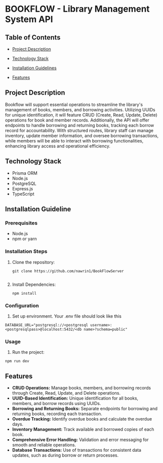 # BOOKFLOW - Library Management System API

## Table of Contents

- [Project Description](#project-description)
- [Technology Stack](#technology-stack)

 - [Installation Guidelines](#installation-guidelines)
 - [Features](#features)





## Project Description

Bookflow will support essential operations to streamline the library's management of books, members, and borrowing activities. Utilizing UUIDs for unique identification, it will feature CRUD (Create, Read, Update, Delete) operations for book and member records. Additionally, the API will offer endpoints to handle borrowing and returning books, tracking each borrow record for accountability. With structured routes, library staff can manage inventory, update member information, and oversee borrowing transactions, while members will be able to interact with borrowing functionalities, enhancing library access and operational efficiency.


## Technology Stack

- Prisma ORM
- Node.js
- PostgreSQL
- Express.js
- TypeScript



## Installation Guideline

### Prerequisites

- Node.js
- npm or yarn


### Installation Steps

1. Clone the repository:

   ```
   git clone https://github.com/nawrin1/BookFlowServer
   

   ```
2. Install Dependencies: 

   ```
   npm install
   ```
### Configuration

   
  1. Set up environment. Your .env file should look like this
   ```
   DATABASE_URL="postgresql://<postgresql username>:<postgresqlpass>@localhost:5432/<db name>?schema=public"       
   ```
### Usage
   1. Run the project:
   ```
   npm run dev
   ```



## Features

- **CRUD Operations:** Manage books, members, and borrowing records through Create, Read, Update, and Delete operations.
- **UUID-Based Identification:** Unique identification for all books, members, and borrow records using UUIDs.
- **Borrowing and Returning Books:** Separate endpoints for borrowing and returning books, recording each transaction.
- **Overdue Tracking:** Identify overdue books and calculate the overdue days.
- **Inventory Management:** Track available and borrowed copies of each book.
- **Comprehensive Error Handling:** Validation and error messaging for smooth and reliable operations.
- **Database Transactions:** Use of transactions for consistent data updates, such as during borrow or return processes.



